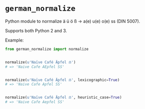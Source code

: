 # `german_normalize`

Python module to normalize ä ü ö ß -> a(e) u(e) o(e) ss (DIN 5007).

Supports both Python 2 and 3.

Example:

```py
from german_normalize import normalize


normalize(u'Naïve Café Äpfel ẞ')
# => 'Naive Cafe AEpfel SS'


normalize(u'Naïve Café Äpfel ẞ', lexicographic=True)
# => 'Naive Cafe Apfel SS'


normalize(u'Naïve Café Äpfel ẞ', heuristic_case=True)
# => 'Naive Cafe Aepfel SS'
```
